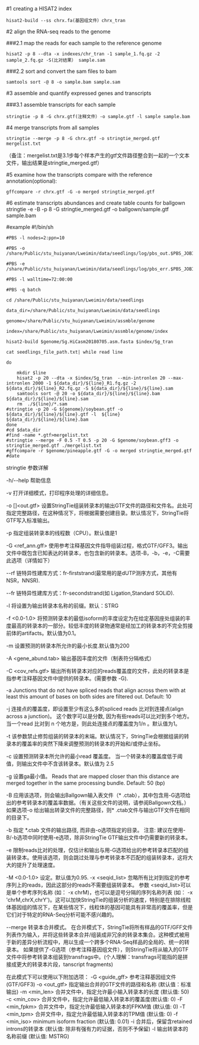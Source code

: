 #1 creating a HISAT2 index

    hisat2-build --ss chrx.fa(基因组文件）chrx_tran

#2 align the RNA-seq reads to the genome

###2.1 map the reads for each sample to the reference genome

    hisat2 -p 8 --dta -x indexes/chr_tran -1 sample_1.fq.gz -2 sample_2.fq.gz -S(比对结果） sample.sam

###2.2 sort and convert the sam files to bam

    samtools sort -@ 8 -o sample.bam sample.sam

#3 assemble and quantify expressed genes and transcripts

###3.1 assemble transcripts for each sample

    stringtie -p 8 -G chrx.gtf(注释文件）-o sample.gtf -l sample sample.bam

#4 merge transcripts from all samples

    stringtie --merge -p 8 -G chrx.gtf -o stringtie_merged.gtf mergelist.txt

（备注：mergelist.txt是3.1步每个样本产生的gtf文件路径整合到一起的一个文本文件，输出结果是stringtie_merged.gtf）

#5 examine how the transcripts compare with the reference annotation(optional):

    gffcompare -r chrx.gtf -G -o merged stringtie_merged.gtf
 

#6 estimate transcripts abundances and create table counts for ballgown
    stringtie -e -B -p 8 -G stringtie_merged.gtf  -o  ballgown/sample.gtf sample.bam



#example
    #!/bin/sh

    #PBS -l nodes=2:ppn=10

    #PBS -o /share/Public/stu_huiyanan/Lweimin/data/seedlings/log/pbs_out.$PBS_JOBID

    #PBS -e /share/Public/stu_huiyanan/Lweimin/data/seedlings/log/pbs_err.$PBS_JOBID

    #PBS -l walltime=72:00:00

    #PBS -q batch

    cd /share/Public/stu_huiyanan/Lweimin/data/seedlings

    data_dir=/share/Public/stu_huiyanan/Lweimin/data/seedlings

    genome=/share/Public/stu_huiyanan/Lweimin/assmble/genome

    index=/share/Public/stu_huiyanan/Lweimin/assmble/genome/index

    hisat2-build $genome/Sg.HiCasm20180705.asm.fasta $index/Sg_tran

    cat seedlings_file_path.txt| while read line

    do 

        mkdir $line
        hisat2 -p 20 --dta -x $index/Sg_tran  --min-intronlen 20 --max-intronlen 2000 -1 ${data_dir}/${line}_R1.fq.gz -2 ${data_dir}/${line}_R2.fq.gz -S ${data_dir}/${line}/${line}.sam
        samtools sort -@ 20 -o ${data_dir}/${line}/${line}.bam  ${data_dir}/${line}/${line}.sam
        rm  ./${line}/*.sam
    #stringtie -p 20 -G ${genome}/soybean.gtf -o  ${data_dir}/${line}/${line}.gtf -l  ${line}  ${data_dir}/${line}/${line}.bam
    done
    #cd $data_dir
    #find -name *.gtf>mergelist.txt
    #stringtie --merge -F 0.5 -T 0.5 -p 20 -G $genome/soybean.gff3 -o stringtie_merged.gtf ./mergelist.txt
    #gffcompare -r $genome/pineapple.gtf -G -o merged stringtie_merged.gtf
    #date
    
    
    
stringtie 参数详解
    
-h/--help   帮助信息

-v  打开详细模式，打印程序处理的详细信息。

-o [<path/>]<out.gtf> 设置StringTie组装转录本的输出GTF文件的路径和文件名。此处可指定完整路径，在这种情况下，将根据需要创建目录。默认情况下，StringTie将GTF写入标准输出。

-p <int>    指定组装转录本的线程数（CPU）。默认值是1

-G <ref_ann.gff>    使用参考注释基因文件指导组装过程，格式GTF/GFF3。输出文件中既包含已知表达的转录本，也包含新的转录本。选项-B，-b，-e，-C需要此选项（详情如下）

--rf    链特异性建库方式：fr-firststrand(最常用的是dUTP测序方式，其他有NSR，NNSR).

--fr    链特异性建库方式：fr-secondstrand(如 Ligation,Standard SOLiD).

-l <label>  将<label>设置为输出转录本名称的前缀。默认：STRG

-f <0.0-1.0>    将预测转录本的最低isoform的丰度设定为在给定基因座处组装的丰度最高的转录本的一部分。较低丰度的转录物通常是经加工的转录本的不完全剪接前体的artifacts。默认值为0.1。

-m <int>    设置预测的转录本所允许的最小长度.默认值为200

-A <gene_abund.tab> 输出基因丰度的文件（制表符分隔格式）

-C <cov_refs.gtf>   输出所有转录本对应的reads覆盖度的文件，此处的转录本是指参考注释基因文件中提供的转录本。(需要参数 -G).

-a <int>    Junctions that do not have spliced reads that align across them with at least this amount of bases on both sides are filtered out. Default: 10

-j <float>  连接点的覆盖度，即设置至少有这么多的spliced reads 比对到连接点(align across a junction)。 这个数字可以是分数, 因为有些reads可以比对到多个地方。 当一个read 比对到 n 个地方是，则此处连接点的覆盖度为1/n 。默认值为1。

-t  该参数禁止修剪组装的转录本的末端。默认情况下，StringTie会根据组装的转录本的覆盖率的突然下降来调整预测的转录本的开始和/或停止坐标。

-c <float>  设置预测转录本所允许的最小read 覆盖度。 当一个转录本的覆盖度低于阈值，则输出文件中不含该转录本。默认值为 2.5

-g <int>    设置ga最小值。 Reads that are mapped closer than this distance are merged together in the same processing bundle. Default: 50 (bp)

-B  应用该选项，则会输出Ballgown输入表文件（* .ctab），其中包含用-G选项给出的参考转录本的覆盖率数据。（有关这些文件的说明，请参阅Ballgown文档。）
    如果选项-o 给出输出转录文件的完整路径，则* .ctab文件与输出GTF文件在相同的目录下。

-b <path>   指定 *.ctab 文件的输出路径, 而非由-o选项指定的目录。
    注意: 建议在使用-B/-b选项中同时使用-e选项，除非StringTie GTF输出文件中仍需要新的转录本。

-e  限制reads比对的处理，仅估计和输出与用-G选项给出的参考转录本匹配的组装转录本。使用该选项，则会跳过处理与参考转录本不匹配的组装转录本，这将大大的提升了处理速度。

-M <0.0-1.0>    设定。默认值为0.95.
-x <seqid_list> 忽略所有比对到指定的参考序列上的reads，因此这部分的reads不需要组装转录本。 参数 <seqid_list>可以是单个参考序列名称 (如： -x chrM)，也可以是逗号分隔的序列名称列表 (如： -x 'chrM,chrX,chrY')。这可以加快StringTie的组装分析的速度，特别是在排除线粒体基因组的情况下，在某些情况下，线粒体的基因可能具有非常高的覆盖率，但是它们对于特定的RNA-Seq分析可能不感兴趣的。

--merge 转录本合并模式。 在合并模式下，StringTie将所有样品的GTF/GFF文件列表作为输入，并将这些转录本合并/组装成非冗余的转录本集合。这种模式被用于新的差异分析流程中，用以生成一个跨多个RNA-Seq样品的全局的、统一的转录本。
    如果提供了-G选项（参考注释基因组文件），则StringTie将从输入的GTF文件中将参考转录本组装到transfrags中。(个人理解：transfrags可能指的是拼接成更大的转录本片段，tanscript fragments)

在此模式下可以使用以下附加选项：
-G <guide_gff>  参考注释基因组文件(GTF/GFF3)
-o <out_gtf>    指定输出合并的GTF文件的路径和名称 (默认值：标准输出)
-m <min_len>    合并文件中，指定允许最小输入转录本的长度 (默认值: 50)
-c <min_cov>    合并文件中，指定允许最低输入转录本的覆盖度(默认值: 0)
-F <min_fpkm>   合并文件中，指定允许最低输入转录本的FPKM值 (默认值: 0)
-T <min_tpm>    合并文件中，指定允许最低输入转录本的TPM值  (默认值: 0)
-f <min_iso>    minimum isoform fraction (默认值: 0.01)
-i  合并后，保留含retained introns的转录本 (默认值: 除非有强有力的证据，否则不予保留)
-l <label>  输出转录本的名称前缀 (默认值: MSTRG)


